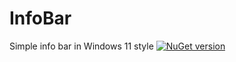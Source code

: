 # InfoBar
Simple info bar in Windows 11 style
[![NuGet version](https://badge.fury.io/nu/InfoBar.svg)](https://badge.fury.io/nu/InfoBar)
